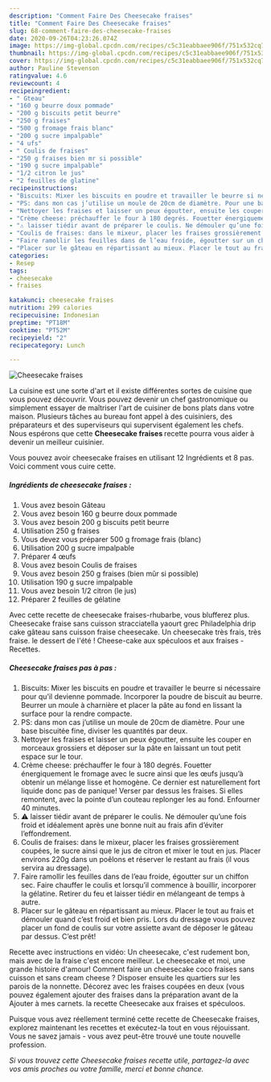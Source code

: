 ```yaml
---
description: "Comment Faire Des Cheesecake fraises"
title: "Comment Faire Des Cheesecake fraises"
slug: 68-comment-faire-des-cheesecake-fraises
date: 2020-09-26T04:23:26.074Z
image: https://img-global.cpcdn.com/recipes/c5c31eabbaee906f/751x532cq70/cheesecake-fraises-photo-principale-de-la-recette.jpg
thumbnail: https://img-global.cpcdn.com/recipes/c5c31eabbaee906f/751x532cq70/cheesecake-fraises-photo-principale-de-la-recette.jpg
cover: https://img-global.cpcdn.com/recipes/c5c31eabbaee906f/751x532cq70/cheesecake-fraises-photo-principale-de-la-recette.jpg
author: Pauline Stevenson
ratingvalue: 4.6
reviewcount: 4
recipeingredient:
- " Gteau"
- "160 g beurre doux pommade"
- "200 g biscuits petit beurre"
- "250 g fraises"
- "500 g fromage frais blanc"
- "200 g sucre impalpable"
- "4 ufs"
- " Coulis de fraises"
- "250 g fraises bien mr si possible"
- "190 g sucre impalpable"
- "1/2 citron le jus"
- "2 feuilles de glatine"
recipeinstructions:
- "Biscuits: Mixer les biscuits en poudre et travailler le beurre si nécessaire pour qu’il devienne pommade. Incorporer la poudre de biscuit au beurre. Beurrer un moule à charnière et placer la pâte au fond en lissant la surface pour la rendre compacte."
- "PS: dans mon cas j’utilise un moule de 20cm de diamètre. Pour une base biscuitée fine, diviser les quantités par deux."
- "Nettoyer les fraises et laisser un peux égoutter, ensuite les couper en morceaux grossiers et déposer sur la pâte en laissant un tout petit espace sur le tour."
- "Crème cheese: préchauffer le four à 180 degrés. Fouetter énergiquement le fromage avec le sucre ainsi que les œufs jusqu’à obtenir un mélange lisse et homogène. Ce dernier est naturellement fort liquide donc pas de panique! Verser par dessus les fraises. Si elles remontent, avec la pointe d’un couteau replonger les au fond. Enfourner 40 minutes."
- "⚠️ laisser tiédir avant de préparer le coulis. Ne démouler qu’une fois froid et idéalement après une bonne nuit au frais afin d’éviter l’effondrement."
- "Coulis de fraises: dans le mixeur, placer les fraises grossièrement coupées, le sucre ainsi que le jus de citron et mixer le tout en jus. Placer environs 220g dans un poêlons et réserver le restant au frais (il vous servira au dressage)."
- "Faire ramollir les feuilles dans de l’eau froide, égoutter sur un chiffon sec. Faire chauffer le coulis et lorsqu’il commence à bouillir, incorporer la gélatine. Retirer du feu et laisser tiédir en mélangeant de temps à autre."
- "Placer sur le gâteau en répartissant au mieux. Placer le tout au frais et démouler quand c’est froid et bien pris. Lors du dressage vous pouvez placer un fond de coulis sur votre assiette avant de déposer le gâteau par dessus. C’est prêt!"
categories:
- Resep
tags:
- cheesecake
- fraises

katakunci: cheesecake fraises 
nutrition: 299 calories
recipecuisine: Indonesian
preptime: "PT18M"
cooktime: "PT52M"
recipeyield: "2"
recipecategory: Lunch

---
```



![Cheesecake fraises](https://img-global.cpcdn.com/recipes/c5c31eabbaee906f/751x532cq70/cheesecake-fraises-photo-principale-de-la-recette.jpg)

La cuisine est une sorte d'art et il existe différentes sortes de cuisine que vous pouvez découvrir. Vous pouvez devenir un chef gastronomique ou simplement essayer de maîtriser l'art de cuisiner de bons plats dans votre maison. Plusieurs tâches au bureau font appel à des cuisiniers, des préparateurs et des superviseurs qui supervisent également les chefs. Nous espérons que cette <strong> Cheesecake fraises </strong> recette pourra vous aider à devenir un meilleur cuisinier.

<!--inarticleads1-->

Vous pouvez avoir cheesecake fraises en utilisant 12 Ingrédients et 8 pas. Voici comment vous cuire cette.

##### Ingrédients de cheesecake fraises :

1. Vous avez besoin  Gâteau
1. Vous avez besoin 160 g beurre doux pommade
1. Vous avez besoin 200 g biscuits petit beurre
1. Utilisation 250 g fraises
1. Vous devez vous préparer 500 g fromage frais (blanc)
1. Utilisation 200 g sucre impalpable
1. Préparer 4 œufs
1. Vous avez besoin  Coulis de fraises
1. Vous avez besoin 250 g fraises (bien mûr si possible)
1. Utilisation 190 g sucre impalpable
1. Vous avez besoin 1/2 citron (le jus)
1. Préparer 2 feuilles de gélatine


Avec cette recette de cheesecake fraises-rhubarbe, vous blufferez plus. Cheesecake fraise sans cuisson stracciatella yaourt grec Philadelphia drip cake gâteau sans cuisson fraise cheesecake. Un cheesecake très frais, très fraise. le dessert de l&#39;été ! Cheese-cake aux spéculoos et aux fraises - Recettes. 

<!--inarticleads2-->

##### Cheesecake fraises pas à pas :

1. Biscuits: Mixer les biscuits en poudre et travailler le beurre si nécessaire pour qu’il devienne pommade. Incorporer la poudre de biscuit au beurre. Beurrer un moule à charnière et placer la pâte au fond en lissant la surface pour la rendre compacte.
1. PS: dans mon cas j’utilise un moule de 20cm de diamètre. Pour une base biscuitée fine, diviser les quantités par deux.
1. Nettoyer les fraises et laisser un peux égoutter, ensuite les couper en morceaux grossiers et déposer sur la pâte en laissant un tout petit espace sur le tour.
1. Crème cheese: préchauffer le four à 180 degrés. Fouetter énergiquement le fromage avec le sucre ainsi que les œufs jusqu’à obtenir un mélange lisse et homogène. Ce dernier est naturellement fort liquide donc pas de panique! Verser par dessus les fraises. Si elles remontent, avec la pointe d’un couteau replonger les au fond. Enfourner 40 minutes.
1. ⚠️ laisser tiédir avant de préparer le coulis. Ne démouler qu’une fois froid et idéalement après une bonne nuit au frais afin d’éviter l’effondrement.
1. Coulis de fraises: dans le mixeur, placer les fraises grossièrement coupées, le sucre ainsi que le jus de citron et mixer le tout en jus. Placer environs 220g dans un poêlons et réserver le restant au frais (il vous servira au dressage).
1. Faire ramollir les feuilles dans de l’eau froide, égoutter sur un chiffon sec. Faire chauffer le coulis et lorsqu’il commence à bouillir, incorporer la gélatine. Retirer du feu et laisser tiédir en mélangeant de temps à autre.
1. Placer sur le gâteau en répartissant au mieux. Placer le tout au frais et démouler quand c’est froid et bien pris. Lors du dressage vous pouvez placer un fond de coulis sur votre assiette avant de déposer le gâteau par dessus. C’est prêt!


Recette avec instructions en vidéo: Un cheesecake, c&#39;est rudement bon, mais avec de la fraise c&#39;est encore meilleur. Le cheesecake et moi, une grande histoire d&#39;amour! Comment faire un cheesecake coco fraises sans cuisson et sans cream cheese ? Disposer ensuite les quartiers sur les parois de la nonnette. Décorez avec les fraises coupées en deux (vous pouvez également ajouter des fraises dans la préparation avant de la Ajouter à mes carnets. la recette Cheesecake aux fraises et spéculoos. 

<!--inarticleads1-->

<p>
Puisque vous avez réellement terminé cette recette de Cheesecake fraises, explorez maintenant les recettes et exécutez-la tout en vous réjouissant. Vous ne savez jamais - vous avez peut-être trouvé une toute nouvelle profession.
</p>

<p>
<i>Si vous trouvez cette Cheesecake fraises recette utile, partagez-la avec vos amis proches ou votre famille, merci et bonne chance.</i>
</p>

